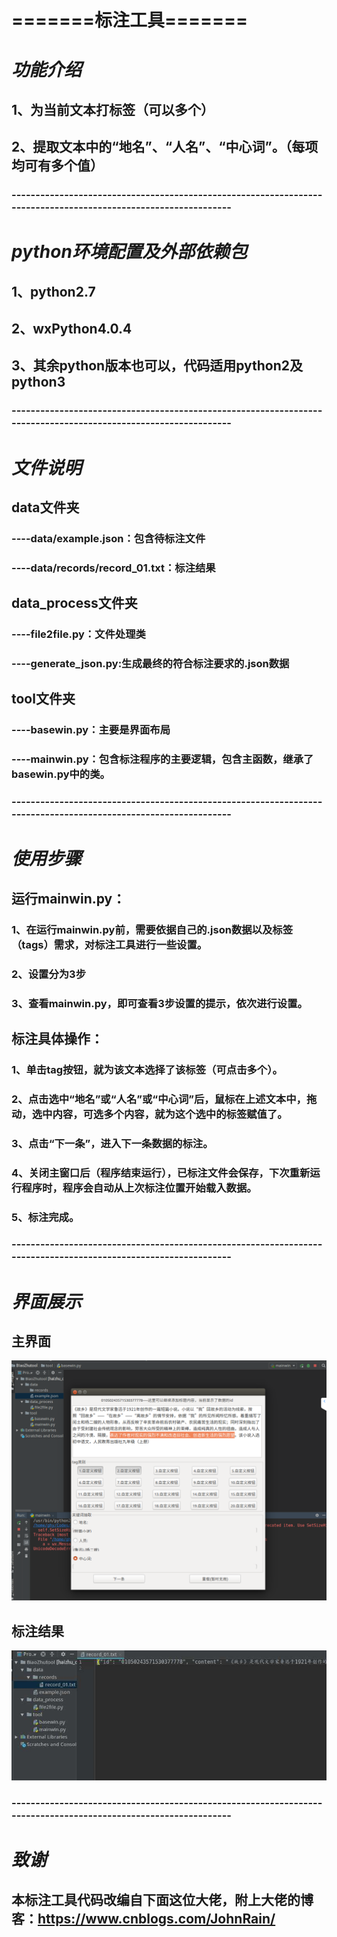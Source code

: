 #         =======标注工具=======
# *功能介绍*
##      1、为当前文本打标签（可以多个）
##      2、提取文本中的“地名”、“人名”、“中心词”。（每项均可有多个值）
### ---------------------------------------------------------------------------------------------------------------
# *python环境配置及外部依赖包*
##      1、python2.7
##      2、wxPython4.0.4
##      3、其余python版本也可以，代码适用python2及python3
### ---------------------------------------------------------------------------------------------------------------
# *文件说明*
##      data文件夹
###           ----data/example.json：包含待标注文件
###           ----data/records/record_01.txt：标注结果
##      data_process文件夹
###           ----file2file.py：文件处理类
###           ----generate_json.py:生成最终的符合标注要求的.json数据
##      tool文件夹
###           ----basewin.py：主要是界面布局
###           ----mainwin.py：包含标注程序的主要逻辑，包含主函数，继承了basewin.py中的类。
### ---------------------------------------------------------------------------------------------------------------
# *使用步骤*
##      运行mainwin.py：
###                   1、在运行mainwin.py前，需要依据自己的.json数据以及标签（tags）需求，对标注工具进行一些设置。
###                   2、设置分为3步
###                   3、查看mainwin.py，即可查看3步设置的提示，依次进行设置。
##      标注具体操作：
###               1、单击tag按钮，就为该文本选择了该标签（可点击多个）。
###               2、点击选中“地名”或“人名”或“中心词”后，鼠标在上述文本中，拖动，选中内容，可选多个内容，就为这个选中的标签赋值了。
###               3、点击“下一条”，进入下一条数据的标注。
###               4、关闭主窗口后（程序结束运行），已标注文件会保存，下次重新运行程序时，程序会自动从上次标注位置开始载入数据。
###               5、标注完成。
### ---------------------------------------------------------------------------------------------------------------
# *界面展示*
##       主界面
![](https://github.com/GHY73/BiaoZhuTool/blob/master/%E6%A0%87%E6%B3%A8%E4%B8%BB%E7%95%8C%E9%9D%A2.png?raw=true)
##       标注结果
![](https://github.com/GHY73/BiaoZhuTool/blob/master/%E6%A0%87%E6%B3%A8%E7%BB%93%E6%9E%9C%E7%A4%BA%E4%BE%8B.jpg?raw=true)
### ---------------------------------------------------------------------------------------------------------------
# *致谢*
##       本标注工具代码改编自下面这位大佬，附上大佬的博客：https://www.cnblogs.com/JohnRain/
